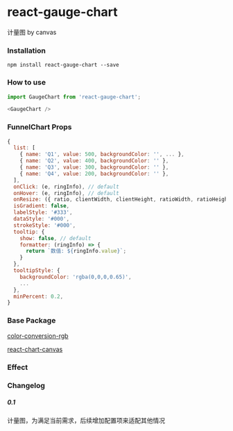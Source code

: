 # react-gauge-chart
计量图 by canvas

### Installation
`npm install react-gauge-chart --save`

### How to use
```javascript
import GaugeChart from 'react-gauge-chart';

<GaugeChart />

```

### FunnelChart Props
```javascript
{
  list: [
    { name: 'Q1', value: 500, backgroundColor: '', ... },
    { name: 'Q2', value: 400, backgroundColor: '' },
    { name: 'Q3', value: 300, backgroundColor: '' },
    { name: 'Q4', value: 200, backgroundColor: '' },
  ],
  onClick: (e, ringInfo), // default
  onHover: (e, ringInfo), // default
  onResize: ({ ratio, clientWidth, clientHeight, ratioWidth, ratioHeight }, e), // default
  isGradient: false,
  labelStyle: '#333',
  dataStyle: '#000',
  strokeStyle: '#000',
  tooltip: {  
    show: false, // default
    formatter: (ringInfo) => {
      return `数值: ${ringInfo.value}`;
    }
  },
  tooltipStyle: {
    backgroundColor: 'rgba(0,0,0,0.65)',
    ...
  },
  minPercent: 0.2,
}
```

### Base Package
[color-conversion-rgb](https://github.com/justQing00/color-conversion)

[react-chart-canvas](https://github.com/justQing00/react-chart-canvas)

### Effect
<!-- ![funnel-bar](./funnel-chart.png) -->

### Changelog
##### 0.1
计量图，为满足当前需求，后续增加配置项来适配其他情况

